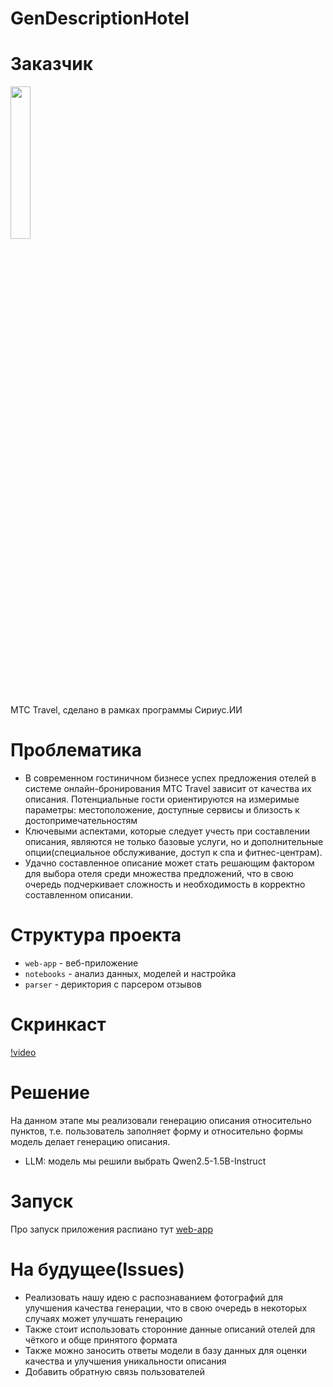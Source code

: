 # GenDescriptionHotel

# Заказчик

<img style="width: 25%; height: auto;" src='https://github.com/user-attachments/assets/6469610a-5437-4ed8-8318-96fc403cd75d'>

MTC Travel, сделано в рамках программы Сириус.ИИ

# Проблематика

- В современном гостиничном бизнесе успех предложения отелей в системе онлайн-бронирования МТС Travel зависит от качества их описания. Потенциальные гости ориентируются на измеримые параметры: местоположение, доступные сервисы и близость к достопримечательностям
- Ключевыми аспектами, которые следует учесть при составлении описания, являются не только базовые услуги, но и дополнительные опции(специальное обслуживание, доступ к спа и фитнес-центрам).
- Удачно составленное описание может стать решающим фактором для выбора отеля среди множества предложений, что в свою очередь подчеркивает сложность и необходимость в корректно составленном описании.

# Структура проекта

- ```web-app``` - веб-приложение
- ```notebooks``` - анализ данных, моделей и настройка
- ```parser``` - дериктория с парсером отзывов

# Скринкаст

[!video](https://github.com/user-attachments/assets/d67e7e11-ba93-4841-8723-9da0c3361fae)


# Решение

На данном этапе мы реализовали генерацию описания относительно пунктов, т.е. пользователь заполняет форму и относительно формы модель делает генерацию описания.
- LLM: модель мы решили выбрать Qwen2.5-1.5B-Instruct

# Запуск

Про запуск приложения распиано тут [web-app](https://github.com/NSO-Clio/GenDescriptionHotel/tree/main/web-app)

# На будущее(Issues)

- Реализовать нашу идею с распознаванием фотографий для улучшения качества генерации, что в свою очередь в некоторых случаях может улучшать генерацию
- Также стоит использовать сторонние данные описаний отелей для чёткого и обще принятого формата
- Также можно заносить ответы модели в базу данных для оценки качества и улучшения уникальности описания
- Добавить обратную связь пользователей
